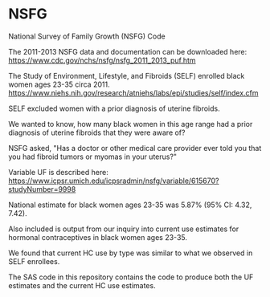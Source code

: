 # NSFG
National Survey of Family Growth (NSFG) Code

The 2011-2013 NSFG data and documentation can be downloaded here: https://www.cdc.gov/nchs/nsfg/nsfg_2011_2013_puf.htm 

The Study of Environment, Lifestyle, and Fibroids (SELF) enrolled black women ages 23-35 circa 2011. https://www.niehs.nih.gov/research/atniehs/labs/epi/studies/self/index.cfm

SELF excluded women with a prior diagnosis of uterine fibroids. 

We wanted to know, how many black women in this age range had a prior diagnosis of uterine fibroids that they were aware of?

NSFG asked, "Has a doctor or other medical care provider ever told you that you had fibroid tumors or myomas in your uterus?"

Variable UF is described here: https://www.icpsr.umich.edu/icpsradmin/nsfg/variable/615670?studyNumber=9998

National estimate for black women ages 23-35 was 5.87%	(95% CI: 4.32, 7.42).

Also included is output from our inquiry into current use estimates for hormonal contraceptives in black women ages 23-35.

We found that current HC use by type was similar to what we observed in SELF enrollees. 

The SAS code in this repository contains the code to produce both the UF estimates and the current HC use estimates.

